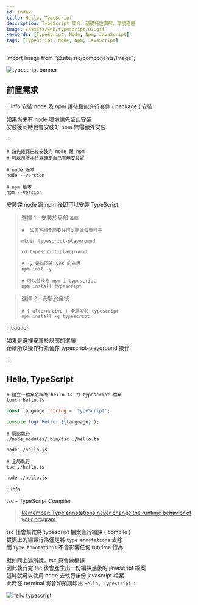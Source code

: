 ```yaml
---
id: index
title: Hello, TypeScript
description: TypeScript 簡介、基礎特性講解、環境建置
image: /assets/web/typescript/01.gif
keywords: [TypeScript, Node, Npm, JavaScript]
tags: [TypeScript, Node, Npm, JavaScript]
---
```


import Image from "@site/src/components/Image";

<Image src="/assets/web/typescript/01.gif" alt="typescript banner" />

## 前置需求

:::info 安裝 node 及 npm 讓後續能進行套件 ( package ) 安裝

如果尚未有 [node](https://nodejs.org/en/download) 環境請先至此安裝  
安裝後同時也會安裝好 npm 無需額外安裝

:::

```shell showLineNumbers title="terminal"
# 請先確保已經安裝完 node 跟 npm
# 可以用版本檢查確定自己有無安裝好

# node 版本
node --version

# npm 版本
npm --version
```

安裝完 node 跟 npm 後即可以安裝 TypeScript

> 選擇 1 - 安裝於局部 `推薦`
>
> ```shell showLineNumbers title="terminal"
> #  如果不想全局安裝可以開啟個資料夾
>
> mkdir typescript-playground
>
> cd typescript-playground
>
> # -y 是都回答 yes 的意思
> npm init -y
>
> # 可以替換為 npm i typescript
> npm install typescript
> ```

> 選擇 2 - 安裝於全域
>
> ```shell showLineNumbers title="terminal"
> # ( alternative ) 全局安裝 typescript
> npm install -g typescript
> ```

:::caution

如果是選擇安裝於局部的選項  
後續所以操作行為皆在 typescript-playground 操作

:::

## Hello, TypeScript

```shell showLineNumbers title="terminal"
# 建立一檔案名稱為 hello.ts 的 typescript 檔案
touch hello.ts
```

```typescript showLineNumbers title="./hello.ts"
const language: string = 'TypeScript';

console.log(`Hello, ${language}`);
```

```shell showLineNumbers title="terminal"
# 局部執行
./node_modules/.bin/tsc ./hello.ts

node ./hello.js

# 全局執行
tsc ./hello.ts

node ./hello.js
```

:::info

tsc - TypeScript Compiler

> [Remember: Type annotations never change the runtime behavior of your program.](https://www.typescriptlang.org/docs/handbook/2/basic-types.html)

tsc 僅會幫忙將 typescript 檔案進行編譯 ( compile )  
實際上的編譯行為僅是將 `type annotations` 去除  
而 `type annotations` 不會影響任何 runtime 行為

就如同上述所說，tsc 只會做編譯  
因此執行完 tsc 後會產生出一份編譯過後的 javascript 檔案  
這時就可以使用 node 去執行該份 javascript 檔案  
此時在 terminal 將會如預期印出 `Hello, TypeScript`
:::

<Image src="/assets/web/typescript/02.gif" alt="hello typescript" />
